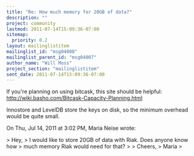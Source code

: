 ```yaml
---
title: "Re: How much memory for 20GB of data?"
description: ""
project: community
lastmod: 2011-07-14T15:09:36-07:00
sitemap:
  priority: 0.2
layout: mailinglistitem
mailinglist_id: "msg04008"
mailinglist_parent_id: "msg04007"
author_name: "Will Moss"
project_section: "mailinglistitem"
sent_date: 2011-07-14T15:09:36-07:00
---
```



If you're planning on using bitcask, this site should be helpful:
http://wiki.basho.com/Bitcask-Capacity-Planning.html

Innostore and LevelDB store the keys on disk, so the minimum overhead would
be quite small.


On Thu, Jul 14, 2011 at 3:02 PM, Maria Neise wrote:

&gt; Hey,
&gt; I would like to store 20GB of data with Riak. Does anyone know how
&gt; much memory Riak would need for that?
&gt;
&gt; Cheers,
&gt; Maria
&gt;

